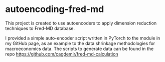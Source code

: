 # autoencoding-fred-md
This project is created to use autoencoders to apply dimension reduction techniques to Fred-MD database.

I provided a simple auto-encoder script written in PyTorch to the module in my GitHub page, as an example to the data shrinkage methodologies for macroeconomics data. The scripts to generate data can be found in the repo https://github.com/cagdemir/fred-md-calculation




